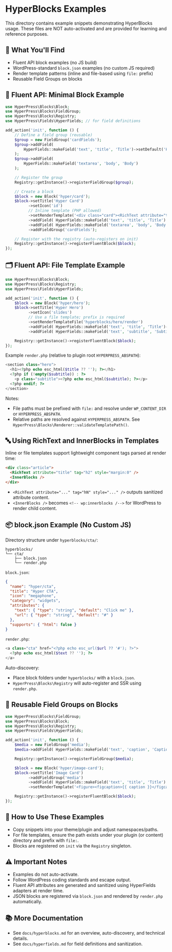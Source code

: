 # HyperBlocks Examples

This directory contains example snippets demonstrating HyperBlocks usage. These files are NOT auto-activated and are provided for learning and reference purposes.

## 📁 What You'll Find

- Fluent API block examples (no JS build)
- WordPress-standard `block.json` examples (no custom JS required)
- Render template patterns (inline and file-based using `file:` prefix)
- Reusable Field Groups on blocks

## 🚀 Fluent API: Minimal Block Example

```php
use HyperPress\Blocks\Block;
use HyperPress\Blocks\FieldGroup;
use HyperPress\Blocks\Registry;
use HyperPress\Fields\HyperFields; // for field definitions

add_action('init', function () {
    // Define a field group (reusable)
    $group = new FieldGroup('cardFields');
    $group->addField(
        HyperFields::makeField('text', 'title', 'Title')->setDefault('Hello')
    );
    $group->addField(
        HyperFields::makeField('textarea', 'body', 'Body')
    );

    // Register the group
    Registry::getInstance()->registerFieldGroup($group);

    // Create a block
    $block = new Block('hyper/card');
    $block->setTitle('Hyper Card')
          ->setIcon('id')
          // Inline template (PHP allowed)
          ->setRenderTemplate('<div class="card"><RichText attribute="title" tag="h3" /><div class="content">{{ body }}</div></div>')
          ->addField( HyperFields::makeField('text', 'title', 'Title') )
          ->addField( HyperFields::makeField('textarea', 'body', 'Body') )
          ->addFieldGroup('cardFields');

    // Register with the registry (auto-registers on init)
    Registry::getInstance()->registerFluentBlock($block);
});
```

## 🗂️ Fluent API: File Template Example

```php
use HyperPress\Blocks\Block;
use HyperPress\Blocks\Registry;
use HyperPress\Fields\HyperFields;

add_action('init', function () {
    $block = new Block('hyper/hero');
    $block->setTitle('Hyper Hero')
          ->setIcon('slides')
          // Use a file template; prefix is required
          ->setRenderTemplateFile('hyperblocks/hero/render')
          ->addField( HyperFields::makeField('text', 'title', 'Title')->setDefault('Welcome') )
          ->addField( HyperFields::makeField('text', 'subtitle', 'Subtitle') );

    Registry::getInstance()->registerFluentBlock($block);
});
```

Example `render.php` (relative to plugin root `HYPERPRESS_ABSPATH`):

```php
<section class="hero">
  <h1><?php echo esc_html($title ?? ''); ?></h1>
  <?php if (!empty($subtitle)) : ?>
    <p class="subtitle"><?php echo esc_html($subtitle); ?></p>
  <?php endif; ?>
</section>
```

Notes:
- File paths must be prefixed with `file:` and resolve under `WP_CONTENT_DIR` or `HYPERPRESS_ABSPATH`.
- Relative paths are resolved against `HYPERPRESS_ABSPATH`. See `HyperPress\Blocks\Renderer::validateTemplatePath()`.

## 🔤 Using RichText and InnerBlocks in Templates

Inline or file templates support lightweight component tags parsed at render time:

```html
<div class="article">
  <RichText attribute="title" tag="h2" style="margin:0" />
  <InnerBlocks />
</div>
```

- `<RichText attribute="..." tag="hN" style="..." />` outputs sanitized attribute content.
- `<InnerBlocks />` becomes `<!-- wp:innerblocks /-->` for WordPress to render child content.

## 📦 block.json Example (No Custom JS)

Directory structure under `hyperblocks/cta/`:

```
hyperblocks/
└── cta/
    ├── block.json
    └── render.php
```

`block.json`:

```json
{
  "name": "hyper/cta",
  "title": "Hyper CTA",
  "icon": "megaphone",
  "category": "widgets",
  "attributes": {
    "text": { "type": "string", "default": "Click me" },
    "url": { "type": "string", "default": "#" }
  },
  "supports": { "html": false }
}
```

`render.php`:

```php
<a class="cta" href="<?php echo esc_url($url ?? '#'); ?>">
  <?php echo esc_html($text ?? ''); ?>
</a>
```

Auto-discovery:
- Place block folders under `hyperblocks/` with a `block.json`.
- `HyperPress\Blocks\Registry` will auto-register and SSR using `render.php`.

## 👥 Reusable Field Groups on Blocks

```php
use HyperPress\Blocks\FieldGroup;
use HyperPress\Blocks\Block;
use HyperPress\Blocks\Registry;
use HyperPress\Fields\HyperFields;

add_action('init', function () {
    $media = new FieldGroup('media');
    $media->addField( HyperFields::makeField('text', 'caption', 'Caption') );

    Registry::getInstance()->registerFieldGroup($media);

    $block = new Block('hyper/image-card');
    $block->setTitle('Image Card')
          ->addFieldGroup('media')
          ->addField( HyperFields::makeField('text', 'title', 'Title') )
          ->setRenderTemplate('<figure><figcaption>{{ caption }}</figcaption></figure>');

    Registry::getInstance()->registerFluentBlock($block);
});
```

## 🔧 How to Use These Examples

- Copy snippets into your theme/plugin and adjust namespaces/paths.
- For file templates, ensure the path exists under your plugin (or content) directory and prefix with `file:`.
- Blocks are registered on `init` via the `Registry` singleton.

## ⚠️ Important Notes

- Examples do not auto-activate.
- Follow WordPress coding standards and escape output.
- Fluent API attributes are generated and sanitized using HyperFields adapters at render time.
- JSON blocks are registered via `block.json` and rendered by `render.php` automatically.

## 📚 More Documentation

- See `docs/hyperblocks.md` for an overview, auto-discovery, and technical details.
- See `docs/hyperfields.md` for field definitions and sanitization.
